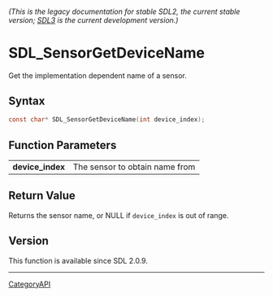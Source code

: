 ###### (This is the legacy documentation for stable SDL2, the current stable version; [SDL3](https://wiki.libsdl.org/SDL3/) is the current development version.)
# SDL_SensorGetDeviceName

Get the implementation dependent name of a sensor.

## Syntax

```c
const char* SDL_SensorGetDeviceName(int device_index);

```

## Function Parameters

|                      |                                |
| -------------------- | ------------------------------ |
| **device_index**     | The sensor to obtain name from |

## Return Value

Returns the sensor name, or NULL if `device_index` is out of range.

## Version

This function is available since SDL 2.0.9.

----
[CategoryAPI](CategoryAPI)

